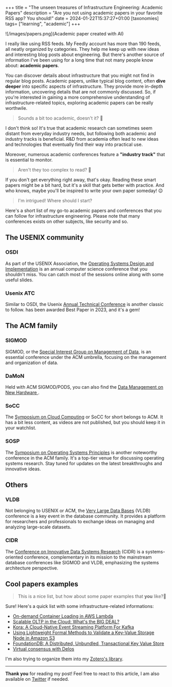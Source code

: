 +++
title = "The unseen treasures of Infrastructure Engineering: Academic Papers"
description = "Are you not using academic papers in your favorite RSS app? You should!"
date = 2024-01-22T15:37:27+01:00
[taxonomies]
tags= ["learning", "academic"]
+++

![/images/papers.png](Academic paper created with AI)

I really like using RSS feeds. My Feedly account has more than 190 feeds, all neatly organized by categories. They help me keep up with new ideas and interesting blog posts about engineering. But there's another source of information I've been using for a long time that not many people know about: **academic papers**.

You can discover details about infrastructure that you might not find in regular blog posts. Academic papers, unlike typical blog content, often **dive deeper** into specific aspects of infrastructure. They provide more in-depth information, uncovering details that are not commonly discussed. So, if you're interested in gaining a more comprehensive understanding of infrastructure-related topics, exploring academic papers can be really worthwile.

> Sounds a bit too academic, doesn't it? 🤔

I don't think so!  It's true that academic research can sometimes seem distant from everyday industry needs, but following both academic and industry tracks is beneficial. R&D from academia often lead to new ideas and technologies that eventually find their way into practical use.

Moreover, numerous academic conferences feature a **"industry track"** that is essential to monitor.

> Aren't they too complex to read? 🤔

If you don't get everything right away, that's okay. Reading these smart papers might be a bit hard, but it's a skill that gets better with practice. And who knows, maybe you'll be inspired to write your own paper someday! 😉

> I'm intrigued! Where should I start?

Here's a short list of my go-to academic papers and conferences that you can follow for infrastructure engineering. Please note that many conferences exists on other subjects, like security and so.

## The USENIX community

### OSDI

As part of the USENIX Association, the [Operating Systems Design and Implementation](https://www.usenix.org/conferences) is an annual computer science conference that you shouldn't miss. You can catch most of the sessions online along with some useful slides.

### Usenix ATC

Similar to OSDI, the Usenix [Annual Technical Conference](https://www.usenix.org/conferences) is another classic to follow.  has been awarded Best Paper in 2023, and it's a gem!

## The ACM family

### SIGMOD

SIGMOD, or the [Special Interest Group on Management of Data](https://sigmod.org/), is an essential conference under the ACM umbrella, focusing on the management and organization of data.

### DaMoN

Held with ACM SIGMOD/PODS, you can also find the [Data Management on New Hardware ](https://damon-db.org/).

### SoCC

The [Symposium on Cloud Computing](https://acmsocc.org/2023/) or SoCC for short belongs to ACM. It has a bit less content, as videos are not published, but you should keep it in your watchlist.

### SOSP

The [Symposium on Operating Systems Principles](http://sosp.org/) is another noteworthy conference in the ACM family. It's a top-tier venue for discussing operating systems research. Stay tuned for updates on the latest breakthroughs and innovative ideas.
## Others

### VLDB

Not belonging to USENIX or ACM, the [Very Large Data Bases](https://vldb.org/) (VLDB) conference is a key event in the database community. It provides a platform for researchers and professionals to exchange ideas on managing and analyzing large-scale datasets.

### CIDR

The [Conference on Innovative Data Systems Research](https://www.cidrdb.org) (CIDR) is a systems-oriented conference, complementary in its mission to the mainstream database conferences like SIGMOD and VLDB, emphasizing the systems architecture perspective.

## Cool papers examples

> This is a nice list, but how about some paper examples that **you** like?🤔

Sure! Here's a quick list with some infrastructure-related informations:

* [On-demand Container Loading in AWS Lambda](https://www.usenix.org/conference/atc23/presentation/brooker)
* [Scalable OLTP in the Cloud: What's the BIG DEAL?](https://www.cidrdb.org/cidr2024/papers/p63-helland.pdf)
* [Kora: A Cloud-Native Event Streaming Platform For Kafka](https://www.confluent.io/blog/cloud-native-kafka-kora-vldb-award/)
* [Using Lightweight Formal Methods to Validate a Key-Value Storage Node in Amazon S3](https://www.youtube.com/watch?v=YdxvOPenjWI)
* [FoundationDB: A Distributed, Unbundled, Transactional Key Value Store](https://www.foundationdb.org/blog/fdb-paper/)
* [Virtual consensus with Delos](https://www.usenix.org/conference/osdi20/presentation/balakrishnan)

I'm also trying to organize them into my [Zotero's library](https://www.zotero.org/pierre.zemb/library).

---

**Thank you** for reading my post! Feel free to react to this article, I am also available on [Twitter](https://twitter.com/PierreZ) if needed.
